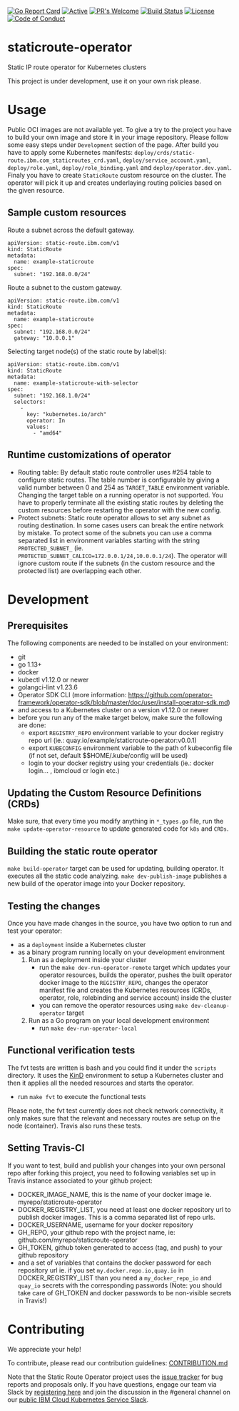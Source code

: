 [![Go Report Card](https://goreportcard.com/badge/github.com/IBM/staticroute-operator)](https://goreportcard.com/report/github.com/IBM/staticroute-operator) [![Active](http://img.shields.io/badge/Status-Active-green.svg)](https://github.com/IBM/staticroute-operator) [![PR's Welcome](https://img.shields.io/badge/PRs-welcome-brightgreen.svg?style=flat)](https://github.com/IBM/staticroute-operator/pulls) [![Build Status](https://travis-ci.com/IBM/staticroute-operator.svg?branch=master)](https://travis-ci.com/IBM/staticroute-operator) [![License](https://img.shields.io/badge/License-Apache%202.0-blue.svg)](https://opensource.org/licenses/Apache-2.0) [![Code of Conduct](https://img.shields.io/badge/code%20of-conduct-ff69b4.svg?style=flat)](https://www.ibm.com/partnerworld/program/code-of-conduct) 

# staticroute-operator
Static IP route operator for Kubernetes clusters

This project is under development, use it on your own risk please.

# Usage

Public OCI images are not available yet. To give a try to the project you have to build your own image and store it in your image repository. Please follow some easy steps under `Development` section of the page.
After build you have to apply some Kubernetes manifests: `deploy/crds/static-route.ibm.com_staticroutes_crd.yaml`, `deploy/service_account.yaml`, `deploy/role.yaml`, `deploy/role_binding.yaml` and `deploy/operator.dev.yaml`.
Finaly you have to create `StaticRoute` custom resource on the cluster. The operator will pick it up and creates underlaying routing policies based on the given resource.

## Sample custom resources

Route a subnet across the default gateway.
```
apiVersion: static-route.ibm.com/v1
kind: StaticRoute
metadata:
  name: example-staticroute
spec:
  subnet: "192.168.0.0/24"
```

Route a subnet to the custom gateway.
```
apiVersion: static-route.ibm.com/v1
kind: StaticRoute
metadata:
  name: example-staticroute
spec:
  subnet: "192.168.0.0/24"
  gateway: "10.0.0.1"
```

Selecting target node(s) of the static route by label(s):
```
apiVersion: static-route.ibm.com/v1
kind: StaticRoute
metadata:
  name: example-staticroute-with-selector
spec:
  subnet: "192.168.1.0/24"
  selectors:
    -
      key: "kubernetes.io/arch"
      operator: In
      values:
        - "amd64"
```

## Runtime customizations of operator

 * Routing table: By default static route controller uses #254 table to configure static routes. The table number is configurable by giving a valid number between 0 and 254 as `TARGET_TABLE` environment variable. Changing the target table on a running operator is not supported. You have to properly terminate all the existing static routes by deleting the custom resources before restarting the operator with the new config.
 * Protect subnets: Static route operator allows to set any subnet as routing destination. In some cases users can break the entire network by mistake. To protect some of the subnets you can use a comma separated list in environment variables starting with the string `PROTECTED_SUBNET_` (ie. `PROTECTED_SUBNET_CALICO=172.0.0.1/24,10.0.0.1/24`). The operator will ignore custom route if the subnets (in the custom resource and the protected list) are overlapping each other.

# Development

## Prerequisites
The following components are needed to be installed on your environment:
  * git
  * go 1.13+
  * docker
  * kubectl v1.12.0 or newer
  * golangci-lint v1.23.6
  * Operator SDK CLI (more information: https://github.com/operator-framework/operator-sdk/blob/master/doc/user/install-operator-sdk.md)
  * and access to a Kubernetes cluster on a version v1.12.0 or newer
  * before you run any of the make target below, make sure the following are done:
    - export `REGISTRY_REPO` environment variable to your docker registry repo url (ie.: quay.io/example/staticroute-operator:v0.0.1)
    - export `KUBECONFIG` environment variable to the path of kubeconfig file (if not set, default $$HOME/.kube/config will be used)
    - login to your docker registry using your credentials (ie.: docker login... , ibmcloud cr login etc.)


## Updating the Custom Resource Definitions (CRDs)
Make sure, that every time you modify anything in `*_types.go` file, run the `make update-operator-resource` to update generated code for `k8s` and `CRDs`.

## Building the static route operator
`make build-operator` target can be used for updating, building operator. It executes all the static code analyzing.
`make dev-publish-image` publishes a new build of the operator image into your Docker repository.

## Testing the changes
Once you have made changes in the source, you have two option to run and test your operator:
- as a `deployment` inside a Kubernetes cluster
- as a binary program running locally on your development environment
  1. Run as a deployment inside your cluster
     - run the `make dev-run-operator-remote` target which updates your operator resources, builds the operator, pushes the built operator docker image to the `REGISTRY_REPO`, changes the operator manifest file and creates the Kubernetes resources (CRDs, operator, role, rolebinding and service account) inside the cluster
     - you can remove the operator resources using `make dev-cleanup-operator` target
  2. Run as a Go program on your local development environment
     - run `make dev-run-operator-local`

## Functional verification tests
The fvt tests are written is bash and you could find it under the `scripts` directory. It uses the [KinD](https://kind.sigs.k8s.io/docs/user/quick-start/) environment to setup a Kubernetes cluster and then it applies all the needed resources and starts the operator.
  - run `make fvt` to execute the functional tests

Please note, the fvt test currently does not check network connectivity, it only makes sure that the relevant and necessary routes are setup on the node (container). Travis also runs these tests.

## Setting Travis-CI
If you want to test, build and publish your changes into your own personal repo after forking this project, you need to following variables set up in Travis instance associated to your github project:
  - DOCKER_IMAGE_NAME, this is the name of your docker image ie. myrepo/staticroute-operator
  - DOCKER_REGISTRY_LIST, you need at least one docker repository url to publish docker images. This is a comma separated list of repo urls.
  - DOCKER_USERNAME, username for your docker repository
  - GH_REPO, your github repo with the project name, ie: github.com/myrepo/staticroute-operator
  - GH_TOKEN, github token generated to access (tag, and push) to your github repository
  - and a set of variables that contains the docker password for each repository url ie. if you set `my.docker.repo.io,quay.io` in DOCKER_REGISTRY_LIST than you need a `my_docker_repo_io` and `quay_io` secrets with the corresponding passwords
  (Note: you should take care of GH_TOKEN and docker passwords to be non-visible secrets in Travis!)

# Contributing

We appreciate your help!

To contribute, please read our contribution guidelines: [CONTRIBUTION.md](CONTRIBUTION.md)

Note that the Static Route Operator project uses the [issue tracker](https://github.com/IBM/staticroute-operator/issues) for bug reports and proposals only. If you have questions, engage our team via Slack by [registering here](https://cloud.ibm.com/kubernetes/slack) and join the discussion in the #general channel on our [public IBM Cloud Kubernetes Service Slack](https://ibm-cloud-success.slack.com/). 
